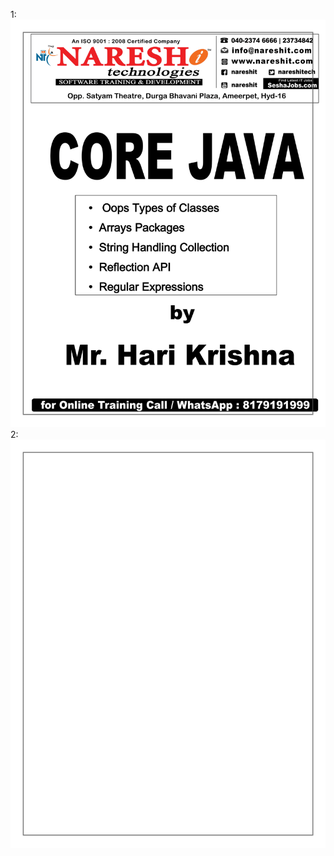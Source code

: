 
1: 
![alt text](https://github.com/Rockycta/corejava2/blob/master/HKSIRNOTES/03%20Xerox03%20%20OOP__Array__Pac_SH__Col__RA__RE%20(CJ)_png%20files/03%20Xerox03%20%20OOP__Array__Pac_SH__Col__RA__RE%20(CJ)-1-1.png)
2:
![alt text](https://github.com/Rockycta/corejava2/blob/master/HKSIRNOTES/03%20Xerox03%20%20OOP__Array__Pac_SH__Col__RA__RE%20(CJ)_png%20files/03%20Xerox03%20%20OOP__Array__Pac_SH__Col__RA__RE%20(CJ)-2-1.png)
